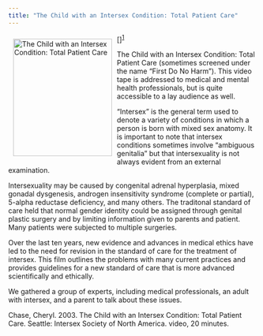 ```yaml
---
title: "The Child with an Intersex Condition: Total Patient Care"
---
```


 [<img src="/img/books/tpc.jpg" width=200 height=238 alt="The Child with an Intersex Condition: Total Patient Care" align=left hspace=10 vspace=10>]<sup class="footnote" id="fnrev10862312195d85450c5f8e3-1"><a href="#fn10862312195d85450c5f8e3-1">1</a></sup>  

<p>The Child with an Intersex Condition: Total Patient Care (sometimes screened under the name &#8220;First Do No Harm&#8221;). This video tape is addressed to medical and mental health professionals, but is quite accessible to a lay audience as well.  </p>

<p>&#8220;Intersex&#8221; is the general term used to denote a variety of conditions in which a person is born with mixed sex anatomy. It is important to note that intersex conditions sometimes involve &#8220;ambiguous genitalia&#8221; but that intersexuality is not always evident from an external examination.  </p>

<p>Intersexuality may be caused by congenital adrenal hyperplasia, mixed gonadal dysgenesis, androgen insensitivity syndrome (complete or partial), 5-alpha reductase deficiency, and many others. The traditonal standard of care held that normal gender identity could be assigned through genital plastic surgery and by limiting information given to parents and patient. Many patients were subjected to multiple surgeries.  </p>

<p>Over the last ten years, new evidence and advances in medical ethics have led to the need for revision in the standard of care for the treatment of intersex. This film outlines the problems with many current practices and provides guidelines for a new standard of care that is more advanced scientifically and ethically.  </p>

<p>We gathered a group of experts, including medical professionals, an adult with intersex, and a parent to talk about these issues.  </p>

<p>Chase, Cheryl. 2003. The Child with an Intersex Condition: Total Patient Care. Seattle: Intersex Society of North America. video, 20 minutes.</p>

 [1]: /donate